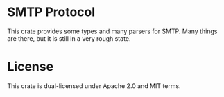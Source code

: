# SMTP Protocol

This crate provides some types and many parsers for SMTP. Many things are there, but it is still in a very rough state.

# License

This crate is dual-licensed under Apache 2.0 and MIT terms.
